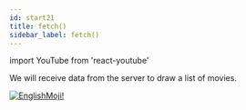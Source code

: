 ```yaml
---
id: start21
title: fetch()
sidebar_label: fetch()
---
```


import YouTube from 'react-youtube'

We will receive data from the server to draw a list of movies.

<YouTube videoId='MHCrQExp3S4' />

[![EnglishMoji!](/img/logo/NeuroCoder.png)](https://vk.com/neurocoder)
